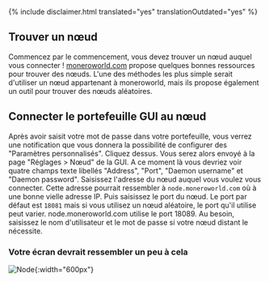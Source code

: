 {% include disclaimer.html translated="yes" translationOutdated="yes" %}

## Trouver un nœud
Commencez par le commencement, vous devez trouver un nœud auquel vous connecter ! [moneroworld.com](https://moneroworld.com/#nodes) propose quelques bonnes ressources pour trouver
des nœuds. L'une des méthodes les plus simple serait d'utiliser un nœud appartenant à moneroworld, mais ils propose également un outil pour trouver des nœuds aléatoires.

## Connecter le portefeuille GUI au nœud
Après avoir saisit votre mot de passe dans votre portefeuille, vous verrez une notification que vous donnera la possibilité de configurer des "Paramètres personnalisés". Cliquez dessus. Vous serez alors envoyé à la page "Réglages > Nœud" de la GUI. A ce moment là vous devriez voir quatre champs texte libellés "Address", "Port", "Daemon username" et "Daemon password". Saisissez l'adresse du nœud auquel vous voulez vous connecter. Cette adresse pourrait ressembler à `node.moneroworld.com` où à une bonne vielle adresse IP. Puis saisissez le port du nœud. Le port par défaut est `18081` mais si vous utilisez un nœud aléatoire, le port qu'il utilise peut varier. node.moneroworld.com utilise le port 18089. Au besoin, saisissez le nom d'utilisateur et le mot de passe si votre nœud distant le nécessite.
### Votre écran devrait ressembler un peu à cela
![Node](/img/resources/user-guides/en/remote_node/remote-node-screenshot.png){:width="600px"}
